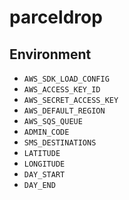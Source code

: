 # parceldrop

## Environment
* `AWS_SDK_LOAD_CONFIG`
* `AWS_ACCESS_KEY_ID`
* `AWS_SECRET_ACCESS_KEY`
* `AWS_DEFAULT_REGION`
* `AWS_SQS_QUEUE`
* `ADMIN_CODE`
* `SMS_DESTINATIONS`
* `LATITUDE`
* `LONGITUDE`
* `DAY_START`
* `DAY_END`